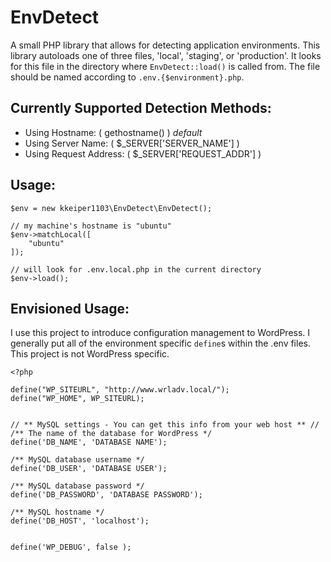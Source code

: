 # EnvDetect

A small PHP library that allows for detecting application environments. This library autoloads
one of three files, 'local', 'staging', or 'production'. It looks for this file in the directory
where `EnvDetect::load()` is called from. The file should be named according to `.env.{$environment}.php`.

Currently Supported Detection Methods:
---

- Using Hostname: ( gethostname() )  *default*
- Using Server Name: ( $_SERVER['SERVER_NAME'] )
- Using Request Address: ( $_SERVER['REQUEST_ADDR'] )

Usage:
---

    $env = new kkeiper1103\EnvDetect\EnvDetect();
    
    // my machine's hostname is "ubuntu"
    $env->matchLocal([
        "ubuntu"
    ]);
    
    // will look for .env.local.php in the current directory
    $env->load();
    
Envisioned Usage:
---

I use this project to introduce configuration management to WordPress. I generally put all of 
the environment specific `define`s within the .env files. This project is not WordPress specific.

    <?php
    
    define("WP_SITEURL", "http://www.wrladv.local/");
    define("WP_HOME", WP_SITEURL);
    
    
    // ** MySQL settings - You can get this info from your web host ** //
    /** The name of the database for WordPress */
    define('DB_NAME', 'DATABASE NAME');
    
    /** MySQL database username */
    define('DB_USER', 'DATABASE USER');
    
    /** MySQL database password */
    define('DB_PASSWORD', 'DATABASE PASSWORD');
    
    /** MySQL hostname */
    define('DB_HOST', 'localhost');
    
    
    define('WP_DEBUG', false );
    
